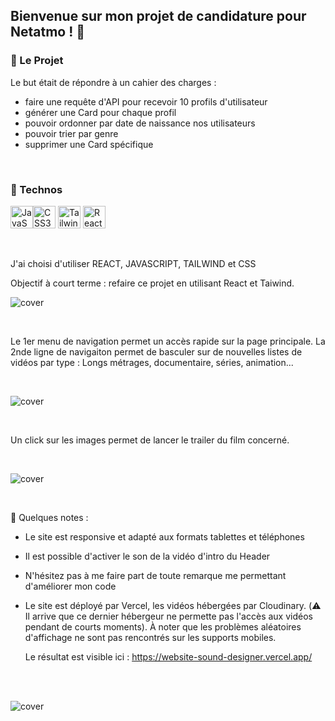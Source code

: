 ## Bienvenue sur mon projet de candidature pour Netatmo ! :office:

### :rocket: Le Projet
Le but était de répondre à un cahier des charges :
- faire une requête d'API pour recevoir 10 profils d'utilisateur
- générer une Card pour chaque profil
- pouvoir ordonner par date de naissance nos utilisateurs
- pouvoir trier par genre
- supprimer une Card spécifique 

<br/>

### :floppy_disk: Technos
<p align="left"> <a href="https://developer.mozilla.org/en-US/docs/Web/JavaScript" target="_blank" rel="noreferrer"><img src="https://raw.githubusercontent.com/danielcranney/readme-generator/main/public/icons/skills/javascript-colored.svg" width="36" height="36" alt="JavaScript" /></a><a href="https://www.w3.org/TR/CSS/#css" target="_blank" rel="noreferrer"><img src="https://raw.githubusercontent.com/danielcranney/readme-generator/main/public/icons/skills/css3-colored.svg" width="36" height="36" alt="CSS3" /></a> <a href="https://tailwindcss.com/" target="_blank" rel="noreferrer"><img src="https://raw.githubusercontent.com/danielcranney/readme-generator/main/public/icons/skills/tailwindcss-colored.svg" width="36" height="36" alt="TailwindCSS" /></a> <a href="https://reactjs.org/" target="_blank" rel="noreferrer"><img src="https://raw.githubusercontent.com/danielcranney/readme-generator/main/public/icons/skills/react-colored.svg" width="36" height="36" alt="React" /></a> </p>

<br/>

J'ai choisi d'utiliser REACT, JAVASCRIPT, TAILWIND et CSS


Objectif à court terme : refaire ce projet en utilisant React et Taiwind.

![cover](https://github.com/clem0316/mon_Portfolio/blob/f860dc9d2bcf5ae388fd32d8ddef83e5b8fb4cf2/img/Screen1.jpg)

<br/>

Le 1er menu de navigation permet un accès rapide sur la page principale. La 2nde ligne de navigaiton permet de basculer sur de nouvelles listes de vidéos par type : Longs métrages, documentaire, séries, animation...

<br/>

![cover](https://github.com/clem0316/mon_Portfolio/blob/f860dc9d2bcf5ae388fd32d8ddef83e5b8fb4cf2/img/Screen2.jpg)

<br/>

Un click sur les images permet de lancer le trailer du film concerné.

<br/>

![cover](https://github.com/clem0316/mon_Portfolio/blob/f860dc9d2bcf5ae388fd32d8ddef83e5b8fb4cf2/img/Screen3.jpg)

<br/>


:bookmark: Quelques notes : 
- Le site est responsive et adapté aux formats tablettes et téléphones
- Il est possible d'activer le son de la vidéo d'intro du Header
- N'hésitez pas à me faire part de toute remarque me permettant d'améliorer mon code
- Le site est déployé par Vercel, les vidéos hébergées par Cloudinary.
  (:warning: Il arrive que ce dernier hébergeur ne permette pas l'accès aux vidéos pendant de courts moments). À noter que les problèmes aléatoires d'affichage ne sont pas rencontrés sur les supports mobiles.

  Le résultat est visible ici : https://website-sound-designer.vercel.app/

<br/>
<br/>

![cover](https://github.com/clem0316/mon_Portfolio/blob/70216725dc99470738a44b8e7840c715fc31d305/img/Screen4.jpg)
